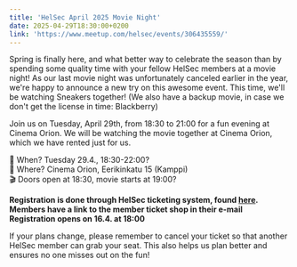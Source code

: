```yaml
---
title: 'HelSec April 2025 Movie Night'
date: 2025-04-29T18:30:00+0200
link: 'https://www.meetup.com/helsec/events/306435559/'
---
```


Spring is finally here, and what better way to celebrate the season than by spending some quality time with your fellow HelSec members at a movie night! As our last movie night was unfortunately canceled earlier in the year, we're happy to announce a new try on this awesome event. This time, we'll be watching Sneakers together! 
(We also have a backup movie, in case we don't get the license in time: Blackberry)

Join us on Tuesday, April 29th, from 18:30 to 21:00 for a fun evening at Cinema Orion. We will be watching the movie together at Cinema Orion, which we have rented just for us. 

📅 When? Tuesday 29.4., 18:30-22:00?  
📍 Where? Cinema Orion, Eerikinkatu 15 (Kamppi)  
🎬 Doors open at 18:30, movie starts at 19:00?  

**Registration is done through HelSec ticketing system, found [here](<https://events.helsec.fi/helsec/pceld/>).**  
**Members have a link to the member ticket shop in their e-mail**
**Registration opens on 16.4. at 18:00**

If your plans change, please remember to cancel your ticket so that another HelSec member can grab your seat. This also helps us plan better and ensures no one misses out on the fun!